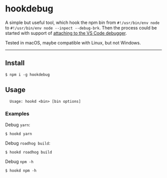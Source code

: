 # hookdebug

A simple but useful tool, which hook the npm bin from `#!/usr/bin/env node` to `#!/usr/bin/env node --inpect --debug-brk`. Then the process could be started with support of [attaching to the VS Code debugger](https://code.visualstudio.com/docs/nodejs/nodejs-debugging#_attaching-to-nodejs).

Tested in macOS, maybe compatible with Linux, but not Windows.

---

## Install

```
$ npm i -g hookdebug
```

## Usage

```
  Usage: hookd <bin> [bin options]
```

### Examples

Debug `yarn`:

```
$ hookd yarn
```

Debug `roadhog build`:

```
$ hookd roadhog build
```

Debug `npm -h`

```
$ hookd npm -h
```
